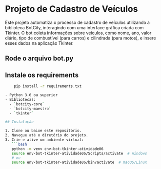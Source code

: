 # Projeto de Cadastro de Veículos

Este projeto automatiza o processo de cadastro de veículos utilizando a biblioteca BotCity, interagindo com uma interface gráfica criada com Tkinter. O bot coleta informações sobre veículos, como nome, ano, valor diário, tipo de combustível (para carros) e cilindrada (para motos), e insere esses dados na aplicação Tkinter.

## Rode o arquivo bot.py

## Instale os requirements

```bash
    pip install -r requirements.txt

- Python 3.6 ou superior
- Bibliotecas:
  - `botcity-core`
  - `botcity-maestro`
  - `tkinter`

## Instalação

1. Clone ou baixe este repositório.
2. Navegue até o diretório do projeto.
3. Crie e ative um ambiente virtual:
   ```bash
   python -m venv env-bot-tkinter-atividade06
   source env-bot-tkinter-atividade06/Scripts/activate  # Windows
   # ou
   source env-bot-tkinter-atividade06/bin/activate  # macOS/Linux

